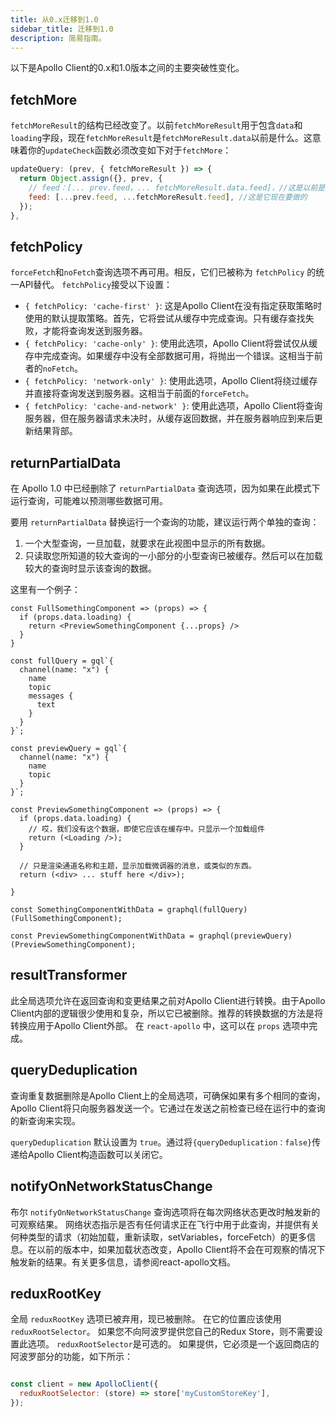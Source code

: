 ```yaml
---
title: 从0.x迁移到1.0
sidebar_title: 迁移到1.0
description: 简易指南。
---
```


以下是Apollo Client的0.x和1.0版本之间的主要突破性变化。

<h2 id="fetchMore">fetchMore</h2>

`fetchMoreResult`的结构已经改变了。以前`fetchMoreResult`用于包含`data`和`loading`字段，现在`fetchMoreResult`是`fetchMoreResult.data`以前是什么。这意味着你的`updateCheck`函数必须改变如下对于`fetchMore`：

```js
updateQuery: (prev, { fetchMoreResult }) => {
  return Object.assign({}, prev, {
    // feed：[... prev.feed，... fetchMoreResult.data.feed]，//这是以前是
    feed: [...prev.feed, ...fetchMoreResult.feed], //这是它现在要做的
  });
},
```

<h2 id="fetchPolicy">fetchPolicy</h2>

`forceFetch`和`noFetch`查询选项不再可用。相反，它们已被称为 `fetchPolicy` 的统一API替代。 `fetchPolicy`接受以下设置：

- `{ fetchPolicy: 'cache-first' }`: 这是Apollo Client在没有指定获取策略时使用的默认提取策略。首先，它将尝试从缓存中完成查询。只有缓存查找失败，才能将查询发送到服务器。
- `{ fetchPolicy: 'cache-only' }`: 使用此选项，Apollo Client将尝试仅从缓存中完成查询。如果缓存中没有全部数据可用，将抛出一个错误。这相当于前者的`noFetch`。
- `{ fetchPolicy: 'network-only' }`: 使用此选项，Apollo Client将绕过缓存并直接将查询发送到服务器。这相当于前面的`forceFetch`。
- `{ fetchPolicy: 'cache-and-network' }`: 使用此选项，Apollo Client将查询服务器，但在服务器请求未决时，从缓存返回数据，并在服务器响应到来后更新结果背部。

<h2 id="returnPartialData">returnPartialData</h2>

在 Apollo 1.0 中已经删除了 `returnPartialData` 查询选项，因为如果在此模式下运行查询，可能难以预测哪些数据可用。

要用 `returnPartialData` 替换运行一个查询的功能，建议运行两个单独的查询：

1. 一个大型查询，一旦加载，就要求在此视图中显示的所有数据。
2. 只读取您所知道的较大查询的一小部分的小型查询已被缓存。然后可以在加载较大的查询时显示该查询的数据。

这里有一个例子：

```
const FullSomethingComponent => (props) => {
  if (props.data.loading) {
    return <PreviewSomethingComponent {...props} />
  }
}

const fullQuery = gql`{
  channel(name: "x") {
    name
    topic
    messages {
      text
    }
  }
}`;

const previewQuery = gql`{
  channel(name: "x") {
    name
    topic
  }
}`;

const PreviewSomethingComponent => (props) => {
  if (props.data.loading) {
    // 哎，我们没有这个数据，即使它应该在缓存中。只显示一个加载组件
    return (<Loading />);
  }
  
  // 只是渲染通道名称和主题，显示加载微调器的消息，或类似的东西。
  return (<div> ... stuff here </div>);

}

const SomethingComponentWithData = graphql(fullQuery)(FullSomethingComponent);

const PreviewSomethingComponentWithData = graphql(previewQuery)(PreviewSomethingComponent);

```

<h2 id="resultTransformer">resultTransformer</h2>

此全局选项允许在返回查询和变更结果之前对Apollo Client进行转换。由于Apollo Client内部的逻辑很少使用和复杂，所以它已被删除。推荐的转换数据的方法是将转换应用于Apollo Client外部。
在 `react-apollo` 中，这可以在 `props` 选项中完成。

<h2 id="queryDeduplication">queryDeduplication</h2>

查询重复数据删除是Apollo Client上的全局选项，可确保如果有多个相同的查询，Apollo Client将只向服务器发送一个。它通过在发送之前检查已经在运行中的查询的新查询来实现。

`queryDeduplication` 默认设置为 `true`。通过将`{queryDeduplication：false}`传递给Apollo Client构造函数可以关闭它。

<h2 id="notifyOnNetworkStatusChange">notifyOnNetworkStatusChange</h2>

布尔 `notifyOnNetworkStatusChange` 查询选项将在每次网络状态更改时触发新的可观察结果。
网络状态指示是否有任何请求正在飞行中用于此查询，并提供有关何种类型的请求（初始加载，重新读取，setVariables，forceFetch）的更多信息。在以前的版本中，如果加载状态改变，Apollo Client将不会在可观察的情况下触发新的结果。有关更多信息，请参阅react-apollo文档。

<h2 id="reduxRootKey">reduxRootKey</h2>

全局 `reduxRootKey` 选项已被弃用，现已被删除。 在它的位置应该使用 `reduxRootSelector`。 如果您不向阿波罗提供您自己的Redux Store，则不需要设置此选项。 `reduxRootSelector`是可选的。
如果提供，它必须是一个返回商店的阿波罗部分的功能，如下所示：

```js

const client = new ApolloClient({
  reduxRootSelector: (store) => store['myCustomStoreKey'],
});
```

